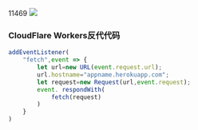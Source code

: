 ﻿11469
[![](https://www.herokucdn.com/deploy/button.png)](https://heroku.com/deploy?template=https://github.com/frosttu/rexter.git)

### CloudFlare Workers反代代码
```js
addEventListener(
    "fetch",event => {
        let url=new URL(event.request.url);
        url.hostname="appname.herokuapp.com";
        let request=new Request(url,event.request);
        event. respondWith(
            fetch(request)
        )
    }
)
```